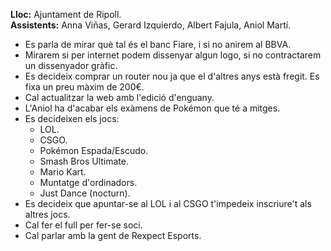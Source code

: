 **Lloc:** Ajuntament de Ripoll.  
**Assistents:** Anna Viñas, Gerard Izquierdo, Albert Fajula, Aniol Martí.

* Es parla de mirar què tal és el banc Fiare, i si no anirem al BBVA.
* Mirarem si per internet podem dissenyar algun logo, si no contractarem un dissenyador gràfic.
* Es decideix comprar un router nou ja que el d'altres anys està fregit. Es fixa un preu màxim de 200€.
* Cal actualitzar la web amb l'edició d'enguany.
* L'Aniol ha d'acabar els exàmens de Pokémon que té a mitges.
* Es decideixen els jocs:
  * LOL.
  * CSGO.
  * Pokémon Espada/Escudo.
  * Smash Bros Ultimate.
  * Mario Kart.
  * Muntatge d'ordinadors.
  * Just Dance (nocturn).
* Es decideix que apuntar-se al LOL i al CSGO t'impedeix inscriure't als altres jocs.
* Cal fer el full per fer-se soci.
* Cal parlar amb la gent de Rexpect Esports.
